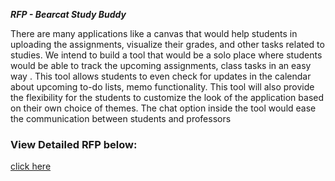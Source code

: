 ***RFP - Bearcat Study Buddy***

There are many applications like a canvas that would help students in uploading the assignments, visualize their grades, and other tasks related to studies. We intend to build a tool that would be a solo place where students would be able to track the upcoming assignments, class tasks in an easy way . This tool allows students to even check for updates in the calendar about upcoming to-do lists, memo functionality. This tool will also provide the flexibility for the students to customize the look of the application based on their own choice of themes. The chat option inside the tool would ease the communication between students and professors
                       
### View Detailed RFP below:
[click here](https://github.com/Maruthi158/691-01-F21-RFP-Group2/blob/main/rfp-study.md)


